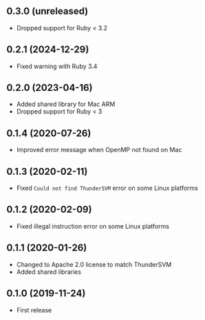 ## 0.3.0 (unreleased)

- Dropped support for Ruby < 3.2

## 0.2.1 (2024-12-29)

- Fixed warning with Ruby 3.4

## 0.2.0 (2023-04-16)

- Added shared library for Mac ARM
- Dropped support for Ruby < 3

## 0.1.4 (2020-07-26)

- Improved error message when OpenMP not found on Mac

## 0.1.3 (2020-02-11)

- Fixed `Could not find ThunderSVM` error on some Linux platforms

## 0.1.2 (2020-02-09)

- Fixed illegal instruction error on some Linux platforms

## 0.1.1 (2020-01-26)

- Changed to Apache 2.0 license to match ThunderSVM
- Added shared libraries

## 0.1.0 (2019-11-24)

- First release
